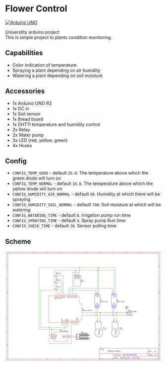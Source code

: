 # Flower Control
[![Arduino UNO](https://img.shields.io/badge/Arduino%20UNO-R3-blue.svg)](https://www.arduino.cc/)

Universtity arduino project  
This is simple project to plants condition monitoring. 

## Capabilities
- Color indication of temperature
- Spraying a plant depending on air humidity
- Watering a plant depending on soil moisture


## Accessories
- 1x Arduino UNO R3
- 1x DC in
- 1x Soil sensor
- 1x Bread board
- 1x DHT11 temperature and humidity control
- 2x Relay
- 2x Water pump
- 3x LED (red, yellow, green)
- 4x Hoses

## Config
- `CONFIG_TEMP_GOOD`   - default `25.0`. The temperature above which the green diode will turn on
- `CONFIG_TEMP_NORMAL` - default `18.0`. The temperature above which the yellow diode will turn on
- `CONFIG_HUMIDITY_AIR_NORMAL` - default `50`. Humidity at which there will be spraying
- `CONFIG_HUMIDITY_SOIL_NORMAL`   - default `700`. Soil moisture at which will be watering 
- `CONFIG_WATERING_TIME` - default `8`. Irrigation pump run time
- `CONFIG_SPRAYING_TIME` - default `4`. Spray pump Run time
- `CONFIG_CHECK_TIME` - default `30`. Sensor polling time

## Scheme

![Flower control scheme](https://raw.githubusercontent.com/Igga/Arduino-flower-control/master/img/scheme.png)

